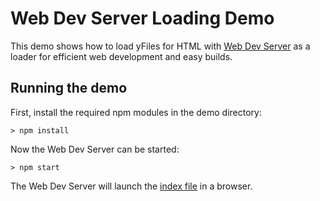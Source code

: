 <!--
 //////////////////////////////////////////////////////////////////////////////
 // @license
 // This file is part of yFiles for HTML 2.6.
 // Use is subject to license terms.
 //
 // Copyright (c) 2000-2023 by yWorks GmbH, Vor dem Kreuzberg 28,
 // 72070 Tuebingen, Germany. All rights reserved.
 //
 //////////////////////////////////////////////////////////////////////////////
-->
# Web Dev Server Loading Demo

This demo shows how to load yFiles for HTML with [Web Dev Server](https://modern-web.dev/docs/dev-server/overview/) as a loader for efficient web development and easy builds.

## Running the demo

First, install the required npm modules in the demo directory:

`> npm install`

Now the Web Dev Server can be started:

`> npm start`

The Web Dev Server will launch the [index file](http://localhost:8000) in a browser.
